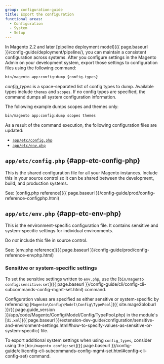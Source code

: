 ```yaml
---
group: configuration-guide
title: Export the configuration
functional_areas:
  - Configuration
  - System
  - Setup
---
```


In Magento 2.2 and later [pipeline deployment model]({{ page.baseurl }}/config-guide/deployment/pipeline/), you can maintain a consistent configuration across systems. After you configure settings in the Magento Admin on your development system, export those settings to configuration files using the following command:

```bash
bin/magento app:config:dump {config-types}
```

_config_types_ is a space-separated list of config types to dump. Available types include `themes` and `scopes`. If no config types are specified, the command dumps all system configuration information.

The following example dumps scopes and themes only:

 ```bash
bin/magento app:config:dump scopes themes
```

As a result of the command execution, the following configuration files are updated:

-  [`app/etc/config.php`](#app-etc-config-php)
-  [`app/etc/env.php`](#app-etc-env-php)

## `app/etc/config.php` {#app-etc-config-php}

This is the shared configuration file for all your Magento instances.
Include this in your source control so it can be shared between the development, build, and production systems.

See: [config.php reference]({{ page.baseurl }}/config-guide/prod/config-reference-configphp.html)

## `app/etc/env.php` {#app-etc-env-php}

This is the environment-specific configuration file.
It contains sensitive and system-specific settings for individual environments.

Do _not_ include this file in source control.

See: [env.php reference]({{ page.baseurl }}/config-guide/prod/config-reference-envphp.html)

### Sensitive or system-specific settings

To set the sensitive settings written to `env.php`, use the [`bin/magento config:sensitive:set`]({{ page.baseurl }}/config-guide/cli/config-cli-subcommands-config-mgmt-set.html) command.

Configuration values are specified as either sensitive or system-specific by referencing [`Magento\Config\Model\Config\TypePool`]({{ site.mage2bloburl }}/{{ page.guide_version }}/app/code/Magento/Config/Model/Config/TypePool.php) in the module's [`di.xml`]({{ page.baseurl }}/extension-dev-guide/configuration/sensitive-and-environment-settings.html#how-to-specify-values-as-sensitive-or-system-specific) file.

To export additional system settings when using `config_types`, consider using the [`bin/magento config:set`]({{ page.baseurl }}/config-guide/cli/config-cli-subcommands-config-mgmt-set.html#config-cli-config-set) command.
